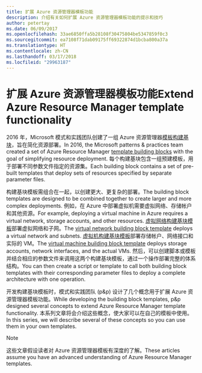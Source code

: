 ```yaml
---
title: 扩展 Azure 资源管理器模板功能
description: 介绍有关如何扩展 Azure 资源管理器模板功能的提示和技巧
author: petertay
ms.date: 06/09/2017
ms.openlocfilehash: 33ae6850ffa5b28108f30475804be5347859f0c3
ms.sourcegitcommit: ea7108f71dab09175ff69322874d1bcba800a37a
ms.translationtype: HT
ms.contentlocale: zh-CN
ms.lasthandoff: 03/17/2018
ms.locfileid: "29963187"
---
```

# <a name="extend-azure-resource-manager-template-functionality"></a><span data-ttu-id="9fb70-103">扩展 Azure 资源管理器模板功能</span><span class="sxs-lookup"><span data-stu-id="9fb70-103">Extend Azure Resource Manager template functionality</span></span>

<span data-ttu-id="9fb70-104">2016 年，Microsoft 模式和实践团队创建了一组 Azure 资源管理器[模板构建基块](https://github.com/mspnp/template-building-blocks/wiki)，旨在简化资源部署。</span><span class="sxs-lookup"><span data-stu-id="9fb70-104">In 2016, the Microsoft patterns & practices team created a set of Azure Resource Manager [template building blocks](https://github.com/mspnp/template-building-blocks/wiki) with the goal of simplifying resource deployment.</span></span> <span data-ttu-id="9fb70-105">每个构建基块包含一组预建模板，用于部署不同参数文件指定的资源集。</span><span class="sxs-lookup"><span data-stu-id="9fb70-105">Each building block contains a set of pre-built templates that deploy sets of resources specified by separate parameter files.</span></span>

<span data-ttu-id="9fb70-106">构建基块模板需组合在一起，以创建更大、更复杂的部署。</span><span class="sxs-lookup"><span data-stu-id="9fb70-106">The building block templates are designed to be combined together to create larger and more complex deployments.</span></span> <span data-ttu-id="9fb70-107">例如，在 Azure 中部署虚拟机需要虚拟网络、存储帐户和其他资源。</span><span class="sxs-lookup"><span data-stu-id="9fb70-107">For example, deploying a virtual machine in Azure requires a virtual network, storage accounts, and other resources.</span></span> <span data-ttu-id="9fb70-108">[虚拟网络构建基块模板](https://github.com/mspnp/template-building-blocks/wiki/VNet-(v1))部署虚拟网络和子网。</span><span class="sxs-lookup"><span data-stu-id="9fb70-108">The [virtual network building block template](https://github.com/mspnp/template-building-blocks/wiki/VNet-(v1)) deploys a virtual network and subnets.</span></span> <span data-ttu-id="9fb70-109">[虚拟机构建基块模板](https://github.com/mspnp/template-building-blocks/wiki/Windows-and-Linux-VMs-(v1))部署存储帐户、网络接口和实际的 VM。</span><span class="sxs-lookup"><span data-stu-id="9fb70-109">The [virtual machine building block template](https://github.com/mspnp/template-building-blocks/wiki/Windows-and-Linux-VMs-(v1)) deploys storage accounts, network interfaces, and the actual VMs.</span></span> <span data-ttu-id="9fb70-110">然后，可以创建脚本或模板并结合相应的参数文件来调用这两个构建基块模板，通过一个操作部署完整的体系结构。</span><span class="sxs-lookup"><span data-stu-id="9fb70-110">You can then create a script or template to call both building block templates with their corresponding parameter files to deploy a complete architecture with one operation.</span></span>

<span data-ttu-id="9fb70-111">开发构建基块模板时，模式和实践团队 (p&p) 设计了几个概念用于扩展 Azure 资源管理器模板功能。</span><span class="sxs-lookup"><span data-stu-id="9fb70-111">While developing the building block templates, p&p designed several concepts to extend Azure Resource Manager template functionality.</span></span> <span data-ttu-id="9fb70-112">本系列文章将会介绍这些概念，使大家可以在自己的模板中使用。</span><span class="sxs-lookup"><span data-stu-id="9fb70-112">In this series, we will describe several of these concepts so you can use them in your own templates.</span></span>

> [!NOTE]
> <span data-ttu-id="9fb70-113">这些文章假设读者对 Azure 资源管理器模板有深度的了解。</span><span class="sxs-lookup"><span data-stu-id="9fb70-113">These articles assume you have an advanced understanding of Azure Resource Manager templates.</span></span>